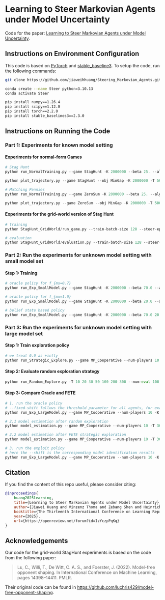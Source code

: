 # Learning to Steer Markovian Agents under Model Uncertainty

Code for the paper: [Learning to Steer Markovian Agents under Model Uncertainty](https://arxiv.org/abs/2407.10207).

## Instructions on Environment Configuration

This code is based on [PyTorch](https://pytorch.org/) and [stable_baseline3](https://stable-baselines3.readthedocs.io/en/master/). To setup the code, run the following commands:
```bash
git clone https://github.com/jiaweihhuang/Steering_Markovian_Agents.git

conda create --name Steer python=3.10.13
conda activate Steer

pip install numpy==1.26.4
pip install scipy==1.12.0
pip install torch==2.2.0 
pip install stable_baselines3==2.3.0
```

## Instructions on Running the Code

### Part 1: Experiments for known model setting

#### Experiments for normal-form Games
```python
# Stag Hunt
python run_NormalTraining.py --game StagHunt -K 2000000 --beta 25. --algo PPO -T 500 --lr 0.01 --obj MinGap --seed ...

python plot_trajectory.py --game StagHunt --obj MinGap -K 2000000 -T 500 --beta 25.0 --model-type Normal --grid-number 10

# Matching Pennies
python run_NormalTraining.py --game ZeroSum -K 2000000 --beta 25. --algo PPO -T 500 --lr 0.01 --obj Nash --seed ...

python plot_trajectory.py --game ZeroSum --obj MinGap -K 2000000 -T 500 --beta 25.0 --model-type Normal --grid-number 10
```

#### Experiments for the grid-world version of Stag Hunt

```python
# training
python StagHunt_GridWorld/run_game.py --train-batch-size 128 --steer-epochs-per-update 50 --lr 0.001 --beta 25 --seed ...

# evaluation
python StagHunt_GridWorld/evaluation.py --train-batch-size 128 --steer-epochs-per-update 50 --lr 0.001 --beta 25 --seed ...
```

### Part 2: Run the experiments for unknown model setting with small model set
#### Step 1: Training
```python
# oracle policy for f_{mu=0.7}
python run_Exp_SmallModel.py --game StagHunt -K 2000000 --beta 70.0 --algo PPO -T 500 --lr 0.01 --obj MinGap --mu 0.7 --sigma 0.3 --model-type Gaussian_lr --seed ...

# oracle policy for f_{mu=1.0}
python run_Exp_SmallModel.py --game StagHunt -K 2000000 --beta 20.0 --algo PPO -T 500 --lr 0.01 --obj MinGap --mu 1.0 --sigma 0.3 --model-type Gaussian_lr --seed ...

# belief state based policy
python run_Exp_SmallModel.py --game StagHunt -K 2000000 --beta 70.0 20.0 --algo PPO -T 500 --lr 0.01 --obj MinGap --mu 0.7 1.0 --sigma 0.3 --model-type Gaussian_lr --seed ...

```


### Part 3: Run the experiments for unknown model setting with large model set
#### Step 1: Train exploration policy
```python
# we treat 0.0 as +infty
python run_Strategic_Explore.py --game MP_Cooperative --num-players 10 -K 5000000 --beta 100.0 --algo PPO -T 30 --lr 0.01 --obj Explore --model-type Avaricious --sigma 0.5 --shift 0.0 -0.25 -0.75 --seed ...
```

#### Step 2: Evaluate random exploration strategy
```python
python run_Random_Explore.py -T 10 20 30 50 100 200 300 --num-eval 100 --game MP_Cooperative --num-players 10 --lr 0.01 --model-type Avaricious --shift 0.0 -0.25 -0.75
```

#### Step 3: Compare Oracle and FETE
```python
# 1. run the oracle policy
# --fixed-shift follows the threshold parameter for all agents, for example: --fixed-shift 0.0 0.0 0.0 0.0 0.0 -0.75 -0.75 -0.75 -0.75 -0.75
python run_Exp_LargeModel.py --game MP_Cooperative --num-players 10 -K 2000000 --beta 10.0 --algo PPO -T 500 --lr 0.01 --obj MaxUtility --sigma 0.5 --fixed-shift ... --seed ...

# 2.1 model estimation after random exploration
python model_estimation.py --game MP_Cooperative --num-players 10 -T 30 --lr 0.01 --sigma 0.5 --shift 0.0 -0.25 -0.75 --fixed-shift ... --seed ...

# 2.2 model estimation after FETE strategic exploration
python model_estimation.py --game MP_Cooperative --num-players 10 -T 30 --lr 0.01 --explore-policy-path Your_Exploration_Strategy --sigma 0.5 --shift 0.0 -0.25 -0.75 --fixed-shift ...  --seed ...

# 3. run the exploit policy
# here the --shift is the corresponding model identification results
python run_Exp_LargeModel.py --game MP_Cooperative --num-players 10 -K 2000000 --beta 10.0 --algo PPO -T 470 --lr 0.01 --obj MaxUtility --sigma 0.5 --fixed-shift ... --seed ...
```



## Citation

If you find the content of this repo useful, please consider citing:

```bibtex
@inproceedings{
    huang2025learning,
    title={Learning to Steer Markovian Agents under Model Uncertainty},
    author={Jiawei Huang and Vinzenz Thoma and Zebang Shen and Heinrich H. Nax and Niao He},
    booktitle={The Thirteenth International Conference on Learning Representations},
    year={2025},
    url={https://openreview.net/forum?id=IzYczpPqKq}
}
```


## Acknowledgements
Our code for the grid-world StagHunt experiments is based on the code from the following paper:
> Lu, C., Willi, T., De Witt, C. A. S., and Foerster, J. (2022). 
> Model-free opponent shaping. 
> In International Conference on Machine Learning, pages 14398–14411. PMLR.

Their original code can be found in <https://github.com/luchris429/model-free-opponent-shaping>.
